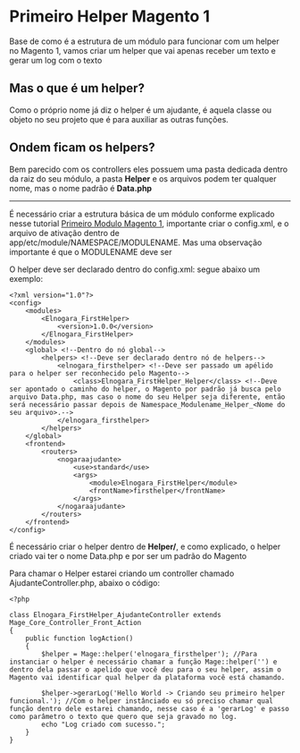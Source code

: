 # Primeiro Helper Magento 1
Base de como é a estrutura de um módulo para funcionar com um helper no Magento 1, vamos criar um helper que vai apenas receber um texto e gerar um log com o texto 

<h2>Mas o que é um helper?</h2>
Como o próprio nome já diz o helper é um ajudante, é aquela classe ou objeto no seu projeto que é para auxiliar as outras funções.

<h2>Ondem ficam os helpers?</h2>
Bem parecido com os controllers eles possuem uma pasta dedicada dentro da raiz do seu módulo, a pasta <strong>Helper</strong> e os arquivos podem ter qualquer nome, mas o nome padrão é <strong>Data.php</strong>

---
É necessário criar a estrutura básica de um módulo conforme explicado nesse tutorial <a href="https://github.com/ElNogara/Primeiro-Modulo-Magento-1">Primeiro Modulo Magento 1</a>, importante criar o config.xml, e o arquivo de ativação dentro de app/etc/module/NAMESPACE/MODULENAME. Mas uma observação importante é que o MODULENAME deve ser 

O helper deve ser declarado dentro do config.xml: segue abaixo um exemplo:
```
<?xml version="1.0"?>
<config>
    <modules>
        <Elnogara_FirstHelper>
            <version>1.0.0</version>
        </Elnogara_FirstHelper>
    </modules>
    <global> <!--Dentro do nó global-->
        <helpers> <!--Deve ser declarado dentro nó de helpers-->
            <elnogara_firsthelper> <!--Deve ser passado um apélido para o helper ser reconhecido pelo Magento-->
                <class>Elnogara_FirstHelper_Helper</class> <!--Deve ser apontado o caminho do helper, o Magento por padrão já busca pelo arquivo Data.php, mas caso o nome do seu Helper seja diferente, então será necessário passar depois de Namespace_Modulename_Helper_<Nome do seu arquivo>.-->
            </elnogara_firsthelper>
        </helpers>
    </global>
    <frontend>
        <routers>
            <nogaraajudante>
                <use>standard</use>
                <args>
                    <module>Elnogara_FirstHelper</module>
                    <frontName>firsthelper</frontName>
                </args>
            </nogaraajudante>
        </routers>
    </frontend>
</config>
```

É necessário criar o helper dentro de <strong>Helper/</strong>, e como explicado, o helper criado vai ter o nome Data.php e por ser um padrão do Magento


Para chamar o Helper estarei criando um controller chamado AjudanteController.php, abaixo o código:
```
<?php

class Elnogara_FirstHelper_AjudanteController extends Mage_Core_Controller_Front_Action
{
    public function logAction()
    {
        $helper = Mage::helper('elnogara_firsthelper'); //Para instanciar o helper é necessário chamar a função Mage::helper('') e dentro dela passar o apelido que você deu para o seu helper, assim o Magento vai identificar qual helper da plataforma você está chamando.
        
        $helper->gerarLog('Hello World -> Criando seu primeiro helper funcional.'); //Com o helper instânciado eu só preciso chamar qual função dentro dele estarei chamando, nesse caso é a 'gerarLog' e passo como parâmetro o texto que quero que seja gravado no log.
        echo "Log criado com sucesso.";
    }
}
```

